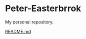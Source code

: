 # Peter-Easterbrrok
My personal repository.

[README.md](https://github.com/Peter-Easterbrook/Peter-Easterbrrok/files/6376766/README.md)
